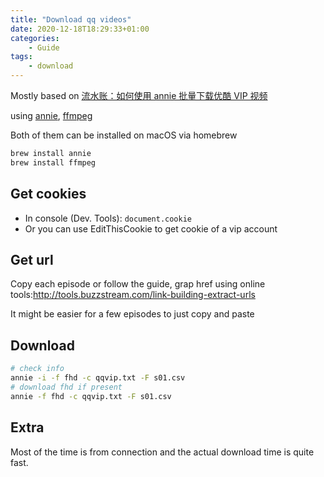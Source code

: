 ```yaml
---
title: "Download qq videos"
date: 2020-12-18T18:29:33+01:00
categories:
    - Guide
tags:
    - download
---
```


Mostly based on [流水账：如何使用 annie 批量下载优酷 VIP 视频](https://meta.appinn.net/t/topic/13946)

using [annie](https://github.com/iawia002/annie), [ffmpeg](https://ffmpeg.org/)

Both of them can be installed on macOS via homebrew

```bash
brew install annie
brew install ffmpeg
```

## Get cookies

* In console (Dev. Tools): `document.cookie`
* Or you can use EditThisCookie to get cookie of a vip account

## Get url

Copy each episode or follow the guide, grap href using online tools:http://tools.buzzstream.com/link-building-extract-urls

It might be easier for a few episodes to just copy and paste

## Download

```bash
# check info
annie -i -f fhd -c qqvip.txt -F s01.csv
# download fhd if present
annie -f fhd -c qqvip.txt -F s01.csv
```

## Extra

Most of the time is from connection and the actual download time is quite fast.